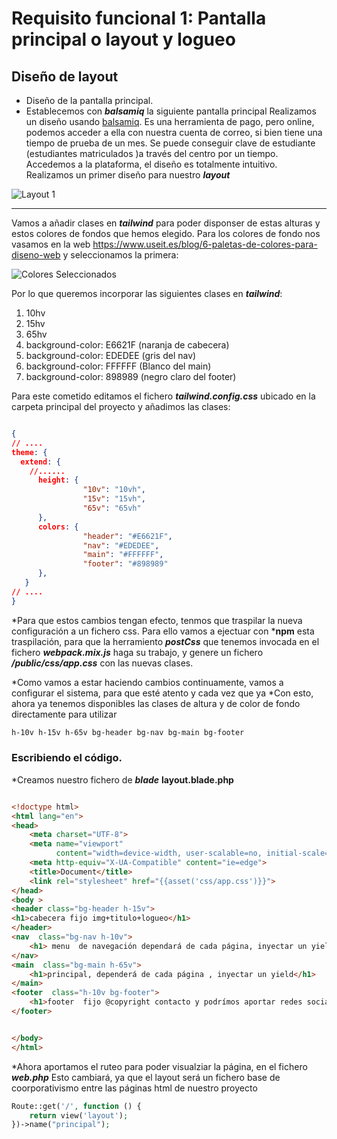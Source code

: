 # Requisito funcional 1: Pantalla principal o layout y logueo
## Diseño de layout
* Diseño de la pantalla principal.
* Establecemos con ***balsamiq*** la siguiente pantalla principal
 Realizamos un diseño usando [balsamiq](https://balsamiq.cloud/). Es una herramienta de pago, pero online, podemos acceder a ella con nuestra cuenta de correo, si bien tiene una tiempo de prueba de un mes. Se puede conseguir clave de estudiante (estudiantes matriculados )a través del centro por un tiempo.
  Accedemos a la plataforma, el diseño es totalmente intuitivo. Realizamos un primer diseño para nuestro ***layout***

![Layout 1 ](../doc/imagenes/mokups/layout_1.png)
***


Vamos a añadir clases en ***tailwind*** para poder disponser de estas alturas y estos colores de fondos que hemos
elegido. Para los colores de fondo nos vasamos en la web https://www.useit.es/blog/6-paletas-de-colores-para-diseno-web
y seleccionamos la primera:

![Colores Seleccionados](../doc/imagenes/seleccion_colores.png)

Por lo que queremos incorporar las siguientes clases en ***tailwind***:

1. 10hv
2. 15hv
3. 65hv
4. background-color: E6621F (naranja de cabecera)
4. background-color: EDEDEE  (gris del nav)
4. background-color: FFFFFF (Blanco del main)
4. background-color: 898989 (negro claro del footer)

Para este cometido editamos el fichero ***tailwind.config.css*** ubicado en la carpeta principal del proyecto y añadimos
las clases:

```json

{
// ....
theme: {
  extend: {
    //......
      height: {
                "10v": "10vh",
                "15v": "15vh",
                "65v": "65vh"
      },
      colors: {
                "header": "#E6621F",
                "nav": "#EDEDEE",
                "main": "#FFFFFF",
                "footer": "#898989"
      },
   }
// ....
}
```

*Para que estos cambios tengan efecto, tenmos que traspilar la nueva configuración a un fichero css. Para ello vamos a ejectuar con ***npm** esta traspilación, para que la herramiento ***postCss*** que tenemos invocada en el fichero ***webpack.mix.js*** haga su trabajo, y genere un fichero ***/public/css/app.css*** con las nuevas clases.

*Como vamos a estar haciendo cambios continuamente, vamos a configurar el sistema, para que esté atento y cada vez que ya
*Con esto, ahora ya tenemos disponibles las clases de altura y de color de fondo directamente para utilizar

```css
h-10v h-15v h-65v bg-header bg-nav bg-main bg-footer
```

### Escribiendo el código.

*Creamos nuestro fichero de ***blade*** **layout.blade.php**
```html

<!doctype html>
<html lang="en">
<head>
    <meta charset="UTF-8">
    <meta name="viewport"
          content="width=device-width, user-scalable=no, initial-scale=1.0, maximum-scale=1.0, minimum-scale=1.0">
    <meta http-equiv="X-UA-Compatible" content="ie=edge">
    <title>Document</title>
    <link rel="stylesheet" href="{{asset('css/app.css')}}">
</head>
<body >
<header class="bg-header h-15v">
<h1>cabecera fijo img+titulo+logueo</h1>
</header>
<nav  class="bg-nav h-10v">
    <h1> menu  de navegación dependará de cada página, inyectar un yield</h1>
</nav>
<main  class="bg-main h-65v">
    <h1>principal, dependerá de cada página , inyectar un yield</h1>
</main>
<footer  class="h-10v bg-footer">
    <h1>footer  fijo @copyright contacto y podrímos aportar redes sociales</h1>
</footer>


</body>
</html>

```
*Ahora aportamos el ruteo para poder visualziar la página, en el fichero ***web.php*** Esto cambiará, ya que el layout será un fichero base de coorporativismo entre  las páginas html de nuestro proyecto
```php
Route::get('/', function () {
    return view('layout');
})->name("principal");

```






